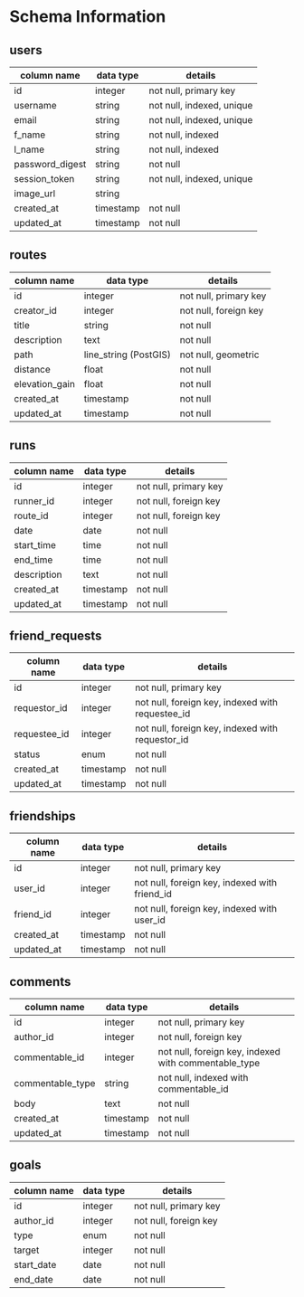 # Schema Information

## users

| column name  | data type | details |
| ------------- | ------------- | ------------- |
| id  | integer  |  not null, primary key |
| username  | string  | not null, indexed, unique |
| email  | string  | not null, indexed, unique |
| f_name  | string  | not null, indexed |
| l_name  | string  | not null, indexed |
| password_digest  | string  | not null |
| session_token  | string  | not null, indexed, unique |
| image_url  | string  |  |
| created_at  | timestamp  | not null |
| updated_at  | timestamp  | not null |


## routes

| column name  | data type | details |
| ------------- | ------------- | ------------- |
| id  | integer  |  not null, primary key |
| creator_id  | integer  |  not null, foreign key |
| title  | string  |  not null |
| description | text  |  not null |
| path | line_string (PostGIS) |  not null, geometric |
| distance | float  |  not null |
| elevation_gain | float  |  not null |
| created_at  | timestamp  | not null |
| updated_at  | timestamp  | not null |


## runs

| column name  | data type | details |
| ------------- | ------------- | ------------- |
| id  | integer  |  not null, primary key |
| runner_id  | integer  |  not null, foreign key |
| route_id  | integer  |  not null, foreign key |
| date  | date  |  not null |
| start_time  | time  |  not null |
| end_time  | time  |  not null |
| description | text  |  not null |
| created_at  | timestamp  | not null |
| updated_at  | timestamp  | not null |


## friend_requests

| column name  | data type | details |
| ------------- | ------------- | ------------- |
| id  | integer  |  not null, primary key |
| requestor_id  | integer  |  not null, foreign key, indexed with requestee_id |
| requestee_id  | integer  |  not null, foreign key, indexed with requestor_id |
| status | enum | not null |
| created_at  | timestamp  | not null |
| updated_at  | timestamp  | not null |


## friendships

| column name  | data type | details |
| ------------- | ------------- | ------------- |
| id  | integer  |  not null, primary key |
| user_id  | integer  |  not null, foreign key, indexed with friend_id |
| friend_id  | integer  |  not null, foreign key, indexed with user_id |
| created_at  | timestamp  | not null |
| updated_at  | timestamp  | not null |


## comments

| column name  | data type | details |
| ------------- | ------------- | ------------- |
| id  | integer  |  not null, primary key |
| author_id  | integer  |  not null, foreign key |
| commentable_id | integer  |  not null, foreign key, indexed with commentable_type |
| commentable_type | string  |  not null, indexed with commentable_id |
| body | text  |  not null |
| created_at  | timestamp  | not null |
| updated_at  | timestamp  | not null |


## goals

| column name  | data type | details |
| ------------- | ------------- | ------------- |
| id  | integer  |  not null, primary key |
| author_id  | integer  |  not null, foreign key |
| type  | enum  |  not null |
| target  | integer  |  not null |
| start_date  | date  |  not null |
| end_date  | date  |  not null |
